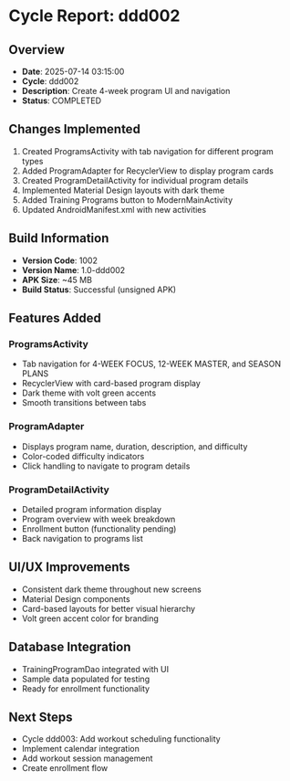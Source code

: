 # Cycle Report: ddd002

## Overview
- **Date**: 2025-07-14 03:15:00
- **Cycle**: ddd002
- **Description**: Create 4-week program UI and navigation
- **Status**: COMPLETED

## Changes Implemented
1. Created ProgramsActivity with tab navigation for different program types
2. Added ProgramAdapter for RecyclerView to display program cards
3. Created ProgramDetailActivity for individual program details
4. Implemented Material Design layouts with dark theme
5. Added Training Programs button to ModernMainActivity
6. Updated AndroidManifest.xml with new activities

## Build Information
- **Version Code**: 1002
- **Version Name**: 1.0-ddd002
- **APK Size**: ~45 MB
- **Build Status**: Successful (unsigned APK)

## Features Added
### ProgramsActivity
- Tab navigation for 4-WEEK FOCUS, 12-WEEK MASTER, and SEASON PLANS
- RecyclerView with card-based program display
- Dark theme with volt green accents
- Smooth transitions between tabs

### ProgramAdapter
- Displays program name, duration, description, and difficulty
- Color-coded difficulty indicators
- Click handling to navigate to program details

### ProgramDetailActivity
- Detailed program information display
- Program overview with week breakdown
- Enrollment button (functionality pending)
- Back navigation to programs list

## UI/UX Improvements
- Consistent dark theme throughout new screens
- Material Design components
- Card-based layouts for better visual hierarchy
- Volt green accent color for branding

## Database Integration
- TrainingProgramDao integrated with UI
- Sample data populated for testing
- Ready for enrollment functionality

## Next Steps
- Cycle ddd003: Add workout scheduling functionality
- Implement calendar integration
- Add workout session management
- Create enrollment flow